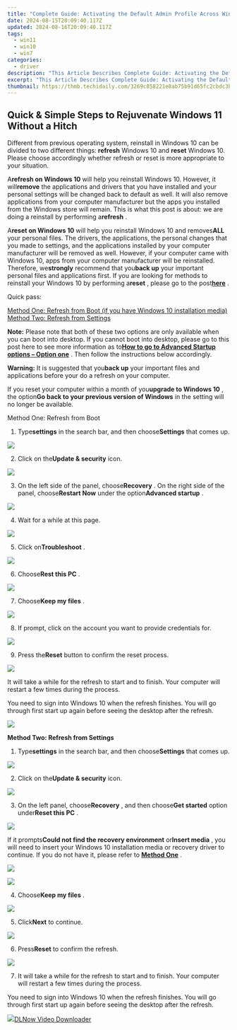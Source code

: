 ```yaml
---
title: "Complete Guide: Activating the Default Admin Profile Across Windows 11, 7 & 8 - A Step-by-Step Tutorial"
date: 2024-08-15T20:09:40.117Z
updated: 2024-08-16T20:09:40.117Z
tags:
  - win11
  - win10
  - win7
categories:
  - driver
description: "This Article Describes Complete Guide: Activating the Default Admin Profile Across Windows 11, 7 & 8 - A Step-by-Step Tutorial"
excerpt: "This Article Describes Complete Guide: Activating the Default Admin Profile Across Windows 11, 7 & 8 - A Step-by-Step Tutorial"
thumbnail: https://thmb.techidaily.com/3269c858221e8ab75b91d65fc2cbdc3bf0d972fb510d01ae54b3ad8d22470d02.jpg
---
```


## Quick & Simple Steps to Rejuvenate Windows 11 Without a Hitch

Different from previous operating system, reinstall in Windows 10 can be divided to two different things: **refresh** Windows 10 and **reset**  Windows 10\. Please choose accordingly whether refresh or reset is more appropriate to your situation.

 A**refresh on Windows 10** will help you reinstall Windows 10\. However, it will**remove** the applications and drivers that you have installed and your personal settings will be changed back to default as well. It will also remove applications from your computer manufacturer but the apps you installed from the Windows store will remain. This is what this post is about: we are doing a reinstall by performing a**refresh** .

 A**reset on Windows 10** will help you reinstall Windows 10 and removes**ALL** your personal files. The drivers, the applications, the personal changes that you made to settings, and the applications installed by your computer manufacturer will be removed as well. However, if your computer came with Windows 10, apps from your computer manufacturer will be reinstalled. Therefore, we**strongly** recommend that you**back up** your important personal files and applications first. If you are looking for methods to reinstall your Windows 10 by performing a**reset** , please go to the post[**here**](https://tools.techidaily.com/drivereasy/download/) .

Quick pass:

[Method One: Refresh from Boot (if you have Windows 10 installation media)](https://tools.techidaily.com/drivereasy/download/)
[Method Two: Refresh from Settings](https://tools.techidaily.com/drivereasy/download/)

**Note:** Please note that both of these two options are only available when you can boot into desktop. If you cannot boot into desktop, please go to this post here to see more information as to[**How to go to Advanced Startup options – Option one**](https://tools.techidaily.com/drivereasy/download/) . Then follow the instructions below accordingly.

**Warning:**  It is suggested that you**back up** your important files and applications before your do a refresh on your computer.

 If you reset your computer within a month of you**upgrade to Windows 10** , the option**Go back to your previous version of Windows** in the setting will no longer be available.

 Method One: Refresh from Boot

 1) Type**settings** in the search bar, and then choose**Settings** that comes up.

![](https://images.drivereasy.com/wp-content/uploads/2016/09/img_57ea3a8f3da0d.png)

 2) Click on the**Update & security** icon.

![](https://images.drivereasy.com/wp-content/uploads/2016/09/img_57ea3a96682f0.jpg)

 3) On the left side of the panel, choose**Recovery** . On the right side of the panel, choose**Restart Now** under the option**Advanced startup** .

![](https://images.drivereasy.com/wp-content/uploads/2016/09/img_57ea3aa4afa95.png)

4) Wait for a while at this page.

![](https://images.drivereasy.com/wp-content/uploads/2016/09/img_57ea3ab02d097.png)

 5) Click on**Troubleshoot** .

![](https://images.drivereasy.com/wp-content/uploads/2016/09/img_57ea3abf665f2.png)

 6) Choose**Rest this PC** .

![](https://images.drivereasy.com/wp-content/uploads/2016/09/img_57ea3ad9a347f.png)

 7) Choose**Keep my files** .

![](https://images.drivereasy.com/wp-content/uploads/2016/09/img_57ea3ae39fe1c.png)

 8) If prompt, click on the account you want to provide credentials for.

![](https://images.drivereasy.com/wp-content/uploads/2016/09/img_57ea3af092692.png)

 9) Press the**Reset** button to confirm the reset process.

![](https://images.drivereasy.com/wp-content/uploads/2016/09/img_57ea3afbd23e4.png)

 It will take a while for the refresh to start and to finish. Your computer will restart a few times during the process.

 You need to sign into Windows 10 when the refresh finishes. You will go through first start up again before seeing the desktop after the refresh.

![](https://images.drivereasy.com/wp-content/uploads/2016/09/img_57ea3b0b03573.png)

 **Method Two: Refresh from Settings**

 1) Type**settings** in the search bar, and then choose**Settings** that comes up.

![](https://images.drivereasy.com/wp-content/uploads/2016/09/img_57ea3b368b7b1.png)

 2) Click on the**Update & security** icon.

![](https://images.drivereasy.com/wp-content/uploads/2016/09/img_57ea3b44d5903.jpg)

 3) On the left panel, choose**Recovery** , and then choose**Get started** option under**Reset this PC** .

![](https://images.drivereasy.com/wp-content/uploads/2016/09/img_57ea3b562935f.png)

 If it prompts**Could not find the recovery environment** or**Insert media** , you will need to insert your Windows 10 installation media or recovery driver to continue. If you do not have it, please refer to **[Method One](https://tools.techidaily.com/drivereasy/download/)**  .

![](https://images.drivereasy.com/wp-content/uploads/2016/09/img_57ea3b883d0bb.png)

![](https://images.drivereasy.com/wp-content/uploads/2016/09/img_57ea3b8cd9f94.png)

 4) Choose**Keep my files** .

![](https://images.drivereasy.com/wp-content/uploads/2016/09/img_57ea3b958e148.jpg)

 5) Click**Next** to continue.

![](https://images.drivereasy.com/wp-content/uploads/2016/09/img_57ea3bac026d3.jpg)

 6) Press**Reset** to confirm the refresh.

![](https://images.drivereasy.com/wp-content/uploads/2016/09/img_57ea3bbcb1022.png)

 7) It will take a while for the refresh to start and to finish. Your computer will restart a few times during the process.

 You need to sign into Windows 10 when the refresh finishes. You will go through first start up again before seeing the desktop after the refresh.

<ins class="adsbygoogle"
     style="display:block"
     data-ad-format="autorelaxed"
     data-ad-client="ca-pub-7571918770474297"
     data-ad-slot="1223367746"></ins>



<ins class="adsbygoogle"
     style="display:block"
     data-ad-client="ca-pub-7571918770474297"
     data-ad-slot="8358498916"
     data-ad-format="auto"
     data-full-width-responsive="true"></ins>



<!-- affiliate ads begin -->
<a href="https://secure.2checkout.com/order/checkout.php?PRODS=4712430&QTY=1&AFFILIATE=108875&CART=1"><img src="https://secure.avangate.com/images/merchant/c404a5adbf90e09631678b13b05d9d7a/products/dlnow_256.png" border="0">DLNow Video Downloader</a>
<!-- affiliate ads end -->